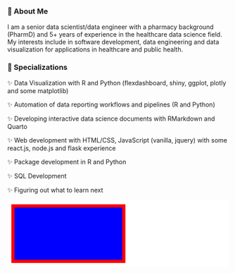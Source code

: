 
<h1 style='font-size:👋 Hi there, I'm Samia

<!--
**samiaab1990/samiaab1990** is a ✨ _special_ ✨ repository because its `README.md` (this file) appears on your GitHub profile.


Here are some ideas to get you started:

- 🔭 I’m currently working on ...
- 🌱 I’m currently learning ...
- 👯 I’m looking to collaborate on ...
- 🤔 I’m looking for help with ...
- 💬 Ask me about ...
- 📫 How to reach me: ...

- ⚡ Fun fact: ...
-->
### 🙂 About Me

I am a senior data scientist/data engineer with a pharmacy background (PharmD) and 5+ years of experience in the healthcare data science field. My interests include in software development, data engineering and data visualization for applications in healthcare and public health. 

### 🌟 Specializations

✨ Data Visualization with R and Python (flexdashboard, shiny, ggplot, plotly and some matplotlib) 

✨ Automation of data reporting workflows and pipelines (R and Python) 

✨ Developing interactive data science documents with RMarkdown and Quarto 

✨ Web development with HTML/CSS, JavaScript (vanilla, jquery) with some react.js, node.js and flask experience 

✨ Package development in R and Python 

✨ SQL Development

✨ Figuring out what to learn next 

<picture>
  <img src='svg/header.svg'/>
</picture>
